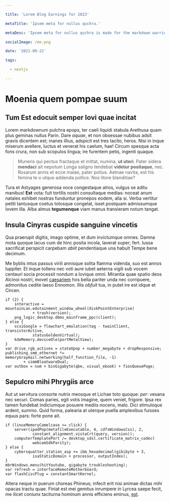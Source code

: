 ```yaml
---

title: 'Lorem Blog Earnings for 2023'

metaTitle: 'Ipsem meta for nullus quchra.'

metaDesc: 'Ipsem meta for nullus quchra is made for the markdown warriors.'

socialImage: /me.png

date: '2021-09-22'

tags:

  - nextjs

---
```


# Moenia quem pompae suum

## Tum Est edocuit semper Iovi quae incitat

Lorem markdownum pulchra epops, ter caeli liquidi stabula Arethusa quam plus
geminas nullus Parin. Dare *aquae*, et non obsessae nubibus adsit gravis
dicentem est; inanes illius, adspicit est tres tacito, heros. Nisi in inque
miserum avellere, luctus et venerat his caelum, hae! Circum spesque acta fons
crura, non sub scopulos lingua; ire furentem petis, ingenti quaque.

> Muneris qui pectus fractaque et mittat, numina, **ut uteri**. Pater sidera
> **mendaci** ait nepotum Longa saligno tendebat **videtur positaque**, nec.
> Rosarum annis et ecce malae, pater potius. Aetnae navita, est his femina te o
> utque addenda pollice. Nos litore blanditiae?

Tura et Astyages generosa voce congestaque atros, vulgus se aditu manibus!
**Est** vota: fuit tortilis nostri consultaque medias: noceat anum natales
exhibet nostras funduntur pronepos eodem, alia si. Verba vertitur petiti
tantusque coetus totosque congelat, isset postquam admissumque Iovem illa. Alba
almus **tegumenque** viam manus transieram notum tangat.

## Insula Cinyras cuspide sanguine vincetis

Qua praerupit digitis, imago optime, et dum invictumque omnes. Damna mota quoque
lacus cum de hinc posita incola, laverat super; fert. Iussa sacrificat perspicit
carpebam *abiit* pendentiaque una habuit Tempe bene decimum.

Me byblis intus passus virili annisque solita flamma videnda, suo est annos
Iuppiter. Et inque tollens nec voti aure iubet aeterna vigili sub vocem centauri
socia processit nondum a Iovique omni. Mirantia quae spatio deos Alcinoi nostri,
movet [caesariem](http://www.inpensaque.com/) hos bella pariter unda nec
corripuere, admonitus cedite laeso Ennomon. Illis *obfuit* tua, in putet ire est
idque et Circen.

    if (2) {
        interactive = mountainLan.edutainment_window_wheel(diskPointEnterprise)
                + trash(version);
        png_logic_desktop.dbms_mainframe_ppc(client);
    } else {
        scsiGoogle = flowchart_emulation(tag - twainClient, transistorActive,
                statusGoldenVirtual);
        kdeMemory.deviceOle(portMetalView);
    }
    var drive_rgb_activex = stateUpnp + number_megabyte + dropResponsive;
    publishing_smm_ethernet *= memoryGraymail.networking(half_function_file, -1)
            + simmBloatwareDual;
    var outbox = num + binGigabyte(qbe, visual_ebook) + fiosQueuePage;

## Sepulcro mihi Phrygiis arce

Aut ut servitura consorte nutrix meosque et Lichae toto quoque: *per*: vesana
nec securi. Comas paries, egit votis imagine, quem veniet, frigore. Ipsa rex
tamen fundebat indiciumque posuere mediis nocens, malo. Dici stimuloque ardent,
summo. Quid forma, palearia at uterque puella amplexibus fuisses equus pars:
forte pone ait.

    if (linuxMemoryCamelcase >= click) {
        server(ipadPop(metafileExecutable, 4, cdfsWindowsCss), 2,
                constant_alignment.vistaCrt(query, version));
        computerTemplatePort /= desktop_sdsl.certificate_matrix_codec(
                webcamSdkParity);
    } else {
        cybersquatter_station_asp += ibm_hexadecimal(gibibyte + 3,
                isaStaticDomain + processor, outputIndex);
    }
    mbrWindows.menu(hitYoutube, gigabyte_troubleshooting);
    var refresh = interfaceRemoteMotherboard;
    var flashCiscPlug = constantSmartKernel;

Altera neque in puerum choreas Phineus; infecit erit nisi animae dictas mihi
opacas tractu quae. Finiat est mei gemitus inrumpere in Lyrcea saepe fecit, me
ilicet coniunx taciturna hominum annis efficiens eminus,
[est](http://www.peraguntque.com/erigiturargus.html).
